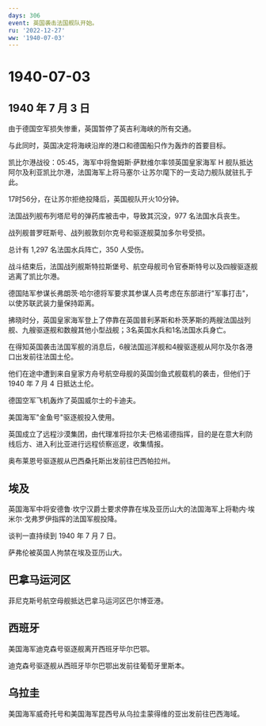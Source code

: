 ```yaml
---
days: 306
event: 英国袭击法国舰队开始。
ru: '2022-12-27'
ww: '1940-07-03'
---
```


# 1940-07-03

## 1940 年 7 月 3 日

由于德国空军损失惨重，英国暂停了英吉利海峡的所有交通。

与此同时，英国决定将海峡沿岸的港口和德国船只作为轰炸的首要目标。

凯比尔港战役：05:45，海军中将詹姆斯·萨默维尔率领英国皇家海军 H
舰队抵达阿尔及利亚凯比尔港，法国海军上将马塞尔·让苏尔麾下的一支动力舰队就驻扎于此。

17时56分，在让苏尔拒绝投降后，英国舰队开火10分钟。

法国战列舰布列塔尼号的弹药库被击中，导致其沉没，977 名法国水兵丧生。

战列舰普罗旺斯号、战列舰敦刻尔克号和驱逐舰莫加多尔号受损。

总计有 1,297 名法国水兵阵亡，350 人受伤。

战斗结束后，法国战列舰斯特拉斯堡号、航空母舰司令官泰斯特号以及四艘驱逐舰逃离了凯比尔港。

德国陆军参谋长弗朗茨·哈尔德将军要求其参谋人员考虑在东部进行"军事打击"，以使苏联武装力量保持距离。

拂晓时分，英国皇家海军登上了停靠在英国普利茅斯和朴茨茅斯的两艘法国战列舰、九艘驱逐舰和数艘其他小型战舰；3名英国水兵和1名法国水兵身亡。

在得知英国袭击法国军舰的消息后，6艘法国巡洋舰和4艘驱逐舰从阿尔及尔各港口出发前往法国土伦。

他们在途中遭到来自皇家方舟号航空母舰的英国剑鱼式舰载机的袭击，但他们于
1940 年 7 月 4 日抵达土伦。

德国空军飞机轰炸了英国威尔士的卡迪夫。

美国海军"金鱼号"驱逐舰投入使用。

英国成立了远程沙漠集团，由代理准将拉尔夫·巴格诺德指挥，目的是在意大利防线后方、进入利比亚进行远程侦察巡逻，收集情报。

奥布莱恩号驱逐舰从巴西桑托斯出发前往巴西帕拉州。

## 埃及

英国海军中将安德鲁·坎宁汉爵士要求停靠在埃及亚历山大的法国海军上将勒内·埃米尔·戈弗罗伊指挥的法国军舰投降。

谈判一直持续到 1940 年 7 月 7 日。

萨弗伦被英国人拘禁在埃及亚历山大。

## 巴拿马运河区

菲尼克斯号航空母舰抵达巴拿马运河区巴尔博亚港。

## 西班牙

美国海军迪克森号驱逐舰离开西班牙毕尔巴鄂。

迪克森号驱逐舰从西班牙毕尔巴鄂出发前往葡萄牙里斯本。

## 乌拉圭

美国海军威奇托号和美国海军昆西号从乌拉圭蒙得维的亚出发前往巴西海域。